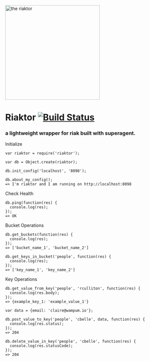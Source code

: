 <img src="http://4.bp.blogspot.com/_TaxA4M5bjX8/S-Hg34oB_sI/AAAAAAAAAEI/_BMipkv-0w8/s640/4a60d7e53af5d,Arc-Reactor-RELOADED.png" alt="the riaktor" width="300px;"/>

# Riaktor [![Build Status](https://travis-ci.org/wampum/riaktor.png?branch=master)](https://travis-ci.org/wampum/riaktor)

### a lightweight wrapper for riak built with superagent.

Initialize

    var riaktor = require('riaktor');

    var db = Object.create(riaktor);

    db.init_config('localhost', '8098');

    db.about_my_config();
    => I'm riaktor and I am running on http://localhost:8098


Check Health

    db.ping(function(res) {
      console.log(res);
    });
    => OK

Bucket Operations

    db.get_buckets(function(res) {
      console.log(res);
    });
    => ['bucket_name_1', 'bucket_name_2']

    db.get_keys_in_bucket('people', function(res) {
      console.log(res);
    });
    => ['key_name_1', 'key_name_2']

Key Operations

    db.get_value_from_key('people', 'rculliton', function(res) {
      console.log(res.body);
    });
    => {example_key_1: 'example_value_1'}

    var data = {email: 'claire@wampum.io'};

    db.post_value_to_key('people', 'cbelle', data, function(res) {
      console.log(res.status);
    });
    => 204

    db.delete_value_in_key('people', 'cbelle', function(res) {
      console.log(res.statusCode);
    });
    => 204